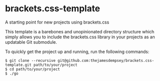 brackets.css-template
=====================

A starting point for new projects using brackets.css

This template is a barebones and unopinionated directory structure which simply allows you to include the brackets.css library in your projects as an updatable Git submodule.

To quickly get the project up and running, run the following commands:

```
$ git clone --recursive git@github.com:thejamesdempsey/brackets.css-template.git path/to/your/project
$ cd path/to/your/project
$ ./go
```
